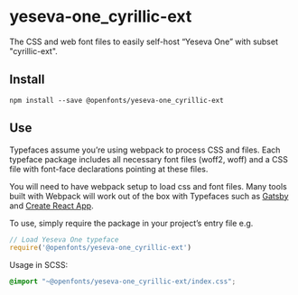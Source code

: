 
# yeseva-one_cyrillic-ext

The CSS and web font files to easily self-host “Yeseva One” with subset "cyrillic-ext".

## Install

`npm install --save @openfonts/yeseva-one_cyrillic-ext`

## Use

Typefaces assume you’re using webpack to process CSS and files. Each typeface
package includes all necessary font files (woff2, woff) and a CSS file with
font-face declarations pointing at these files.

You will need to have webpack setup to load css and font files. Many tools built
with Webpack will work out of the box with Typefaces such as [Gatsby](https://github.com/gatsbyjs/gatsby)
and [Create React App](https://github.com/facebookincubator/create-react-app).

To use, simply require the package in your project’s entry file e.g.

```javascript
// Load Yeseva One typeface
require('@openfonts/yeseva-one_cyrillic-ext')
```

Usage in SCSS:
```scss
@import "~@openfonts/yeseva-one_cyrillic-ext/index.css";
```
